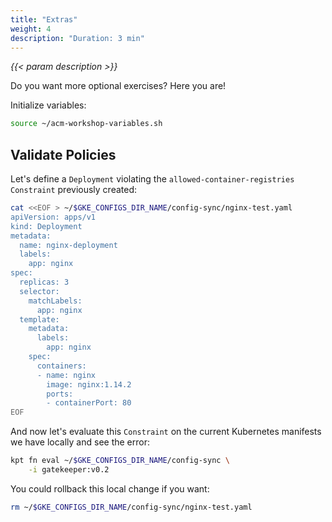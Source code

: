 ```yaml
---
title: "Extras"
weight: 4
description: "Duration: 3 min"
---
```

_{{< param description >}}_

Do you want more optional exercises? Here you are!

Initialize variables:
```Bash
source ~/acm-workshop-variables.sh
```

## Validate Policies

Let's define a `Deployment` violating the `allowed-container-registries` `Constraint` previously created:
```Bash
cat <<EOF > ~/$GKE_CONFIGS_DIR_NAME/config-sync/nginx-test.yaml
apiVersion: apps/v1
kind: Deployment
metadata:
  name: nginx-deployment
  labels:
    app: nginx
spec:
  replicas: 3
  selector:
    matchLabels:
      app: nginx
  template:
    metadata:
      labels:
        app: nginx
    spec:
      containers:
      - name: nginx
        image: nginx:1.14.2
        ports:
        - containerPort: 80
EOF
```

And now let's evaluate this `Constraint` on the current Kubernetes manifests we have locally and see the error:
```Bash
kpt fn eval ~/$GKE_CONFIGS_DIR_NAME/config-sync \
    -i gatekeeper:v0.2
```

You could rollback this local change if you want:
```Bash
rm ~/$GKE_CONFIGS_DIR_NAME/config-sync/nginx-test.yaml
```